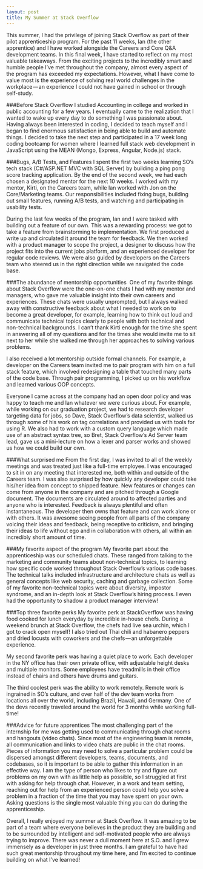 ```yaml
---
layout: post
title: My Summer at Stack Overflow
---
```


This summer, I had the privilege of joining Stack Overflow as part of their pilot apprenticeship program. For the past 11 weeks, Ian (the other apprentice) and I have worked alongside the Careers and Core Q&A development teams. In this final week, I have started to reflect on my most valuable takeaways. From the exciting projects to the incredibly smart and humble people I’ve met throughout the company, almost every aspect of the program has exceeded my expectations. However, what I have come to value most is the experience of solving real world challenges in the workplace — an experience I could not have gained in school or through self-study.

###Before Stack Overflow
I studied Accounting in college and worked in public accounting for a few years. I eventually came to the realization that I wanted to wake up every day to do something I was passionate about. Having always been interested in coding, I decided to teach myself and I began to find enormous satisfaction in being able to build and automate things. I decided to take the next step and participated in a 17 week long coding bootcamp for women where I learned full stack web development in JavaScript using the MEAN (Mongo, Express, Angular, Node.js) stack. 

###Bugs, A/B Tests, and Features
I spent the first two weeks learning SO’s tech stack (C#/ASP.NET MVC with SQL Server) by building a ping pong score tracking application. By the end of the second week, we had each chosen a designated mentor for the next 10 weeks. I worked with my mentor, Kirti, on the Careers team, while Ian worked with Jon on the Core/Marketing teams. Our responsibilities included fixing bugs, building out small features, running A/B tests, and watching and participating in usability tests.

During the last few weeks of the program, Ian and I were tasked with building out a feature of our own. This was a rewarding process: we got to take a feature from brainstorming to implementation. We first produced a write up and circulated it around the team for feedback. We then worked with a product manager to scope the project, a designer to discuss how the project fits into the current jobs platform, and an experienced developer for regular code reviews. We were also guided by developers on the Careers team who steered us in the right direction while we navigated the code base.

###The abundance of mentorship opportunities 
One of my favorite things about Stack Overflow were the one-on-one chats I had with my mentor and managers, who gave me valuable insight into their own careers and experiences. These chats were usually unprompted, but I always walked away with constructive feedback about what I needed to work on to become a great developer, for example, learning how to think out loud and communicate technical topics clearly to people with both technical and non-technical backgrounds. I can’t thank Kirti enough for the time she spent in answering all of my questions and for the times she would invite me to sit next to her while she walked me through her approaches to solving various problems.

I also received a lot mentorship outside formal channels. For example, a developer on the Careers team invited me to pair program with him on a full stack feature, which involved redesigning a table that touched many parts of the code base. Through pair programming, I picked up on his workflow and learned various OOP concepts.

Everyone I came across at the company had an open door policy and was happy to teach me and Ian whatever we were curious about. For example, while working on our graduation project, we had to research developer targeting data for jobs, so Dave, Stack Overflow’s data scientist, walked us through some of his work on tag correlations and provided us with tools for using R. We also had to work with a custom query language which made use of an abstract syntax tree, so Bret, Stack Overflow’s Ad Server team lead, gave us a mini-lecture on how a lexer and parser works and showed us how we could build our own.

###What surprised me
From the first day, I was invited to all of the weekly meetings and was treated just like a full-time employee. I was encouraged to sit in on any meeting that interested me, both within and outside of the Careers team. I was also surprised by how quickly any developer could take his/her idea from concept to shipped feature. New features or changes can come from anyone in the company and are pitched through a Google document. The documents are circulated around to affected parties and anyone who is interested. Feedback is always plentiful and often instantaneous. The developer then owns that feature and can work alone or with others. It was awesome seeing people from all parts of the company voicing their ideas and feedback, being receptive to criticism, and bringing their ideas to life without ego and in collaboration with others, all within an incredibly short amount of time.

###My favorite aspect of the program
My favorite part about the apprenticeship was our scheduled chats. These ranged from talking to the marketing and community teams about non-technical topics, to learning how specific code worked throughout Stack Overflow’s various code bases. The technical talks included infrastructure and architecture chats as well as general concepts like web security, caching and garbage collection. Some of my favorite non-technical topics were about diversity, impostor syndrome, and an in-depth look at Stack Overflow’s hiring process. I even had the opportunity to shadow a product manager interview!

###Top three favorite perks
My favorite perk at StackOverflow was having food cooked for lunch everyday by incredible in-house chefs. During a weekend brunch at Stack Overflow, the chefs had live sea urchin, which I got to crack open myself! I also tried out Thai chili and habanero peppers and dried locusts with coworkers and the chefs — an unforgettable experience.

My second favorite perk was having a quiet place to work. Each developer in the NY office has their own private office, with adjustable height desks and multiple monitors. Some employees have treadmills in their office instead of chairs and others have drums and guitars. 

The third coolest perk was the ability to work remotely. Remote work is ingrained in SO’s culture, and over half of the dev team works from locations all over the world, including Brazil, Hawaii, and Germany. One of the devs recently traveled around the world for 3 months while working full-time!

###Advice for future apprentices
The most challenging part of the internship for me was getting used to communicating through chat rooms and hangouts (video chats). Since most of the engineering team is remote, all communication and links to video chats are public in the chat rooms. Pieces of information you may need to solve a particular problem could be dispersed amongst different developers, teams, documents, and codebases, so it is important to be able to gather this information in an effective way. I am the type of person who likes to try and figure out problems on my own with as little help as possible, so I struggled at first with asking for help through chat. However, in a work and team setting, reaching out for help from an experienced person could help you solve a problem in a fraction of the time that you may have spent on your own. Asking questions is the single most valuable thing you can do during the apprenticeship.

Overall, I really enjoyed my summer at Stack Overflow. It was amazing to be part of a team where everyone believes in the product they are building and to be surrounded by intelligent and self-motivated people who are always trying to improve. There was never a dull moment here at S.O. and I grew immensely as a developer in just three months. I am grateful to have had such great mentorship throughout my time here, and I’m excited to continue building on what I’ve learned!